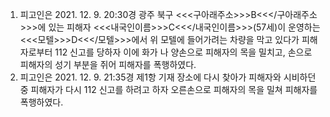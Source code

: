 1. 피고인은 2021. 12. 9. 20:30경 광주 북구 <<<구아래주소>>>B<<</구아래주소>>>에 있는 피해자 <<<내국인이름>>>C<<</내국인이름>>>(57세)이 운영하는 <<<모텔>>>D<<</모텔>>>에서 위 모텔에 들어가려는 차량을 막고 있다가 피해자로부터 112 신고를 당하자 이에 화가 나 양손으로 피해자의 목을 밀치고, 손으로 피해자의 성기 부분을 쥐어 피해자를 폭행하였다.
2. 피고인은 2021. 12. 9. 21:35경 제1항 기재 장소에 다시 찾아가 피해자와 시비하던 중 피해자가 다시 112 신고를 하려고 하자 오른손으로 피해자의 목을 밀쳐 피해자를 폭행하였다.